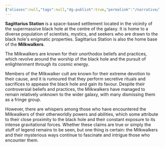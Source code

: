 ```yaml
---
{"aliases":null,"tags":null,"dg-publish":true,"permalink":"/narrative/locations/minor-worlds/sagittarius-station/","dgPassFrontmatter":true}
---
```




**Sagittarius Station** is a space-based settlement located in the vicinity of the supermassive black hole at the centre of the galaxy. It is home to a diverse population of scientists, mystics, and seekers who are drawn to the black hole's enigmatic properties. Sagittarius Station is also the home base of the **Milkwalkers**.

The Milkwalkers are known for their unorthodox beliefs and practices, which revolve around the worship of the black hole and the pursuit of enlightenment through its cosmic energy.

Members of the Milkwalker cult are known for their extreme devotion to their cause, and it is rumoured that they perform secretive rituals and sacrifices to appease the black hole and gain its favour. Despite their controversial beliefs and practices, the Milkwalkers have managed to remain relatively unknown to the wider galaxy, with many dismissing them as a fringe group.

However, there are whispers among those who have encountered the Milkwalkers of their otherworldly powers and abilities, which some attribute to their close proximity to the black hole and their constant exposure to its intense gravitational forces. Whether these claims are true or simply the stuff of legend remains to be seen, but one thing is certain: the Milkwalkers and their mysterious ways continue to fascinate and intrigue those who encounter them.